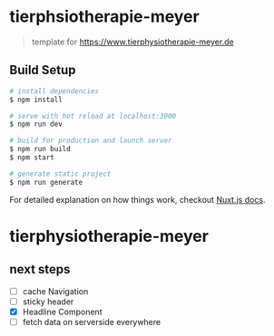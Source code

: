 # tierphsiotherapie-meyer

> template for https://www.tierphysiotherapie-meyer.de

## Build Setup

``` bash
# install dependencies
$ npm install

# serve with hot reload at localhost:3000
$ npm run dev

# build for production and launch server
$ npm run build
$ npm start

# generate static project
$ npm run generate
```

For detailed explanation on how things work, checkout [Nuxt.js docs](https://nuxtjs.org).
# tierphysiotherapie-meyer

## next steps
* [ ] cache Navigation
* [ ] sticky header
* [x] Headline Component
* [ ] fetch data on serverside everywhere